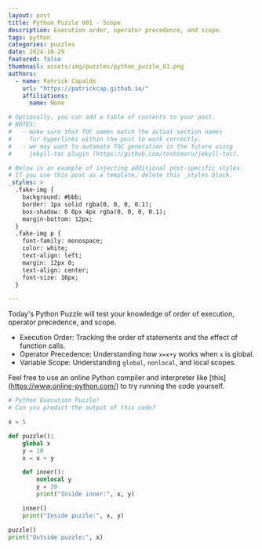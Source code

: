 ```yaml
---
layout: post
title: Python Puzzle 001 - Scope
description: Execution order, operator precedence, and scope.
tags: python
categories: puzzles
date: 2024-10-29
featured: false
thumbnail: assets/img/puzzles/python_puzzle_01.png
authors:
  - name: Patrick Capaldo
    url: "https://patrickcap.github.io/"
    affiliations:
      name: None

# Optionally, you can add a table of contents to your post.
# NOTES:
#   - make sure that TOC names match the actual section names
#     for hyperlinks within the post to work correctly.
#   - we may want to automate TOC generation in the future using
#     jekyll-toc plugin (https://github.com/toshimaru/jekyll-toc).

# Below is an example of injecting additional post-specific styles.
# If you use this post as a template, delete this _styles block.
_styles: >
  .fake-img {
    background: #bbb;
    border: 1px solid rgba(0, 0, 0, 0.1);
    box-shadow: 0 0px 4px rgba(0, 0, 0, 0.1);
    margin-bottom: 12px;
  }
  .fake-img p {
    font-family: monospace;
    color: white;
    text-align: left;
    margin: 12px 0;
    text-align: center;
    font-size: 16px;
  }

---
```


Today's Python Puzzle will test your knowledge of order of execution, operator precedence, and scope.

- Execution Order: Tracking the order of statements and the effect of function calls.
- Operator Precedence: Understanding how `x=x+y` works when `x` is global.
- Variable Scope: Understanding `global`, `nonlocal`, and local scopes.

Feel free to use an online Python compiler and interpreter like [this] (https://www.online-python.com/) to try running the code yourself.

```python
# Python Execution Puzzle!
# Can you predict the output of this code?

x = 5

def puzzle():
    global x
    y = 10
    x = x + y

    def inner():
        nonlocal y
        y = 20
        print("Inside inner:", x, y)

    inner()
    print("Inside puzzle:", x, y)

puzzle()
print("Outside puzzle:", x)

```
